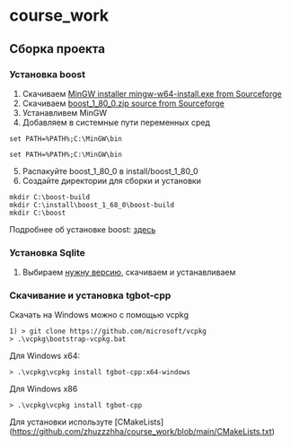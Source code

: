 # course_work
## Сборка проекта
### Установка boost
1) Скачиваем [MinGW installer mingw-w64-install.exe from Sourceforge](https://sourceforge.net/projects/mingw-w64/files/Toolchains%20targetting%20Win32/Personal%20Builds/mingw-builds/installer/)
2) Скачиваем [boost_1_80_0.zip source from Sourceforge](https://sourceforge.net/projects/boost/files/boost/1.80.0/)
3) Устанавливем MinGW
4) Добавляем в системные пути переменных сред
```
set PATH=%PATH%;C:\MinGW\bin
```
```
set PATH=%PATH%;C:\MinGW\bin
```
5) Распакуйте boost_1_80_0 в install/boost_1_80_0
6) Создайте директории для сборки и установки
```
mkdir C:\boost-build
mkdir C:\install\boost_1_68_0\boost-build
mkdir C:\boost
```
Подробнее об установке boost: [здесь](https://gist.github.com/zrsmithson/0b72e0cb58d0cb946fc48b5c88511da8)
### Установка Sqlite
1) Выбираем [нужну версию](https://sqlite.org/download.html), скачиваем и устанавливаем

### Скачивание и установка tgbot-cpp
Скачать на Windows можно с помощью vcpkg
```
1) > git clone https://github.com/microsoft/vcpkg
> .\vcpkg\bootstrap-vcpkg.bat
```
Для Windows x64:
```
> .\vcpkg\vcpkg install tgbot-cpp:x64-windows
```
Для Windows x86
```
> .\vcpkg\vcpkg install tgbot-cpp
```
Для установки используте [CMakeLists] (https://github.com/zhuzzzhha/course_work/blob/main/CMakeLists.txt)
